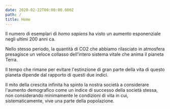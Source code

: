 ```yaml
---
date: 2020-02-22T00:00:00.000Z
path: /
title: Home
---
```


Il numero di esemplari di *homo sapiens* ha visto un aumento esponenziale negli ultimi 200 anni ca.

<world-population-counter></world-population-counter>

Nello stesso periodo, la quantità di CO2 che abbiamo rilasciato in atmosfera presagisce un veloce collasso dell'intero sistema vitale che anima il pianeta Terra.

<co2-left-budget-counter></co2-left-budget-counter>

Il tempo che rimane per evitare l'estinzione di gran parte della vita di questo pianeta dipende dal rapporto di questi due indici.

Il mito della crescita infinita ha spinto la nostra società a considerare l'aumento demografico come un indice di successo della società stessa, non considerando minimamente le condizioni di vita in cui, sistematicamente, vive una parte della popolazione.

